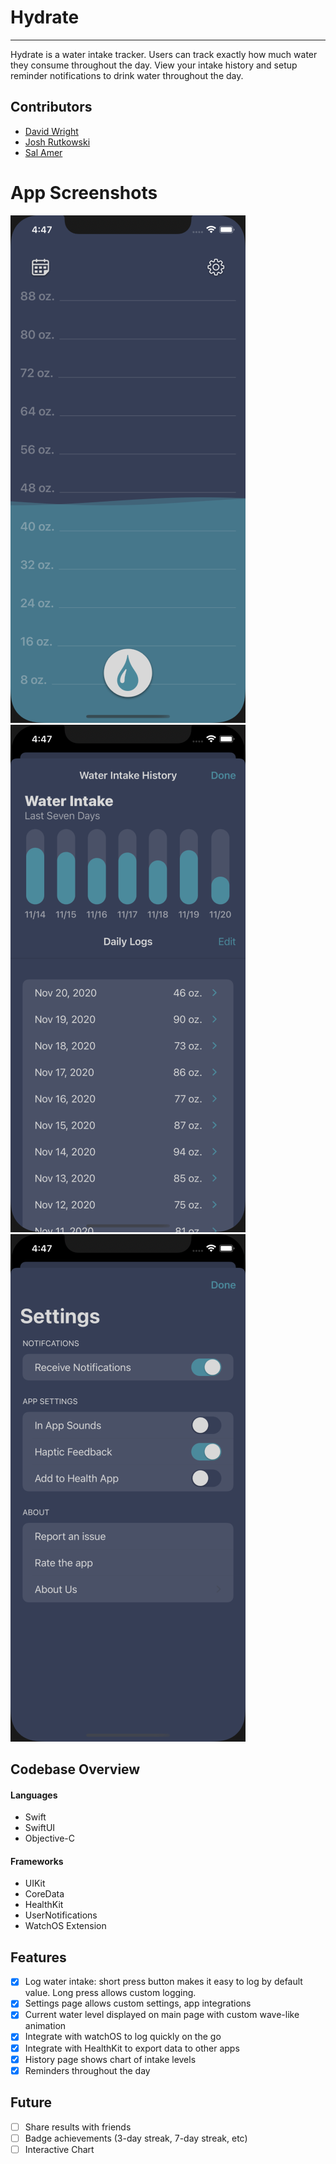# Hydrate

---

Hydrate is a water intake tracker. Users can track exactly how much water they consume throughout the day. View your intake history and setup reminder notifications to drink water throughout the day.

## Contributors

- [David Wright](https://github.com/DavidWrightOS)
- [Josh Rutkowski](https://github.com/joshrutkowski)
- [Sal Amer](https://github.com/sal562)

# App Screenshots

![screenshot](screenshot-1.png)
![screenshot](screenshot-2.png)
![screenshot](screenshot-3.png)

## Codebase Overview

#### Languages
- Swift
- SwiftUI
- Objective-C

#### Frameworks
- UIKit
- CoreData
- HealthKit
- UserNotifications
- WatchOS Extension

## Features

- [x] Log water intake: short press button makes it easy to log by default value. Long press allows custom logging.
- [x] Settings page allows custom settings, app integrations
- [x] Current water level displayed on main page with custom wave-like animation
- [x] Integrate with watchOS to log quickly on the go
- [x] Integrate with HealthKit to export data to other apps
- [x] History page shows chart of intake levels
- [x] Reminders throughout the day

## Future

- [ ] Share results with friends
- [ ] Badge achievements (3-day streak, 7-day streak, etc)
- [ ] Interactive Chart
